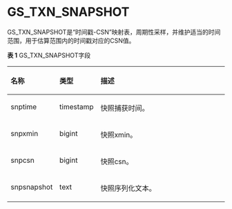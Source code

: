 # GS\_TXN\_SNAPSHOT

GS\_TXN\_SNAPSHOT是“时间戳-CSN”映射表，周期性采样，并维护适当的时间范围，用于估算范围内的时间戳对应的CSN值。

**表 1**  GS\_TXN\_SNAPSHOT字段

<a name="zh-cn_topic_0283137196_zh-cn_topic_0237122301_table370273621911"></a>
<table><thead align="left"><tr id="zh-cn_topic_0283137196_zh-cn_topic_0237122301_row177034367196"><th class="cellrowborder" valign="top" width="20.13201320132013%" id="mcps1.2.4.1.1"><p id="zh-cn_topic_0283137196_zh-cn_topic_0237122301_p3704103613192"><a name="zh-cn_topic_0283137196_zh-cn_topic_0237122301_p3704103613192"></a><a name="zh-cn_topic_0283137196_zh-cn_topic_0237122301_p3704103613192"></a><b>名称</b></p>
</th>
<th class="cellrowborder" valign="top" width="18.08180818081808%" id="mcps1.2.4.1.2"><p id="zh-cn_topic_0283137196_zh-cn_topic_0237122301_p9704143618197"><a name="zh-cn_topic_0283137196_zh-cn_topic_0237122301_p9704143618197"></a><a name="zh-cn_topic_0283137196_zh-cn_topic_0237122301_p9704143618197"></a><b>类型</b></p>
</th>
<th class="cellrowborder" valign="top" width="61.786178617861786%" id="mcps1.2.4.1.3"><p id="zh-cn_topic_0283137196_zh-cn_topic_0237122301_p470420360196"><a name="zh-cn_topic_0283137196_zh-cn_topic_0237122301_p470420360196"></a><a name="zh-cn_topic_0283137196_zh-cn_topic_0237122301_p470420360196"></a><b>描述</b></p>
</th>
</tr>
</thead>
<tbody><tr id="zh-cn_topic_0283137196_zh-cn_topic_0237122301_row770433620196"><td class="cellrowborder" valign="top" width="20.13201320132013%" headers="mcps1.2.4.1.1 "><p id="zh-cn_topic_0283137196_zh-cn_topic_0237122301_p1670523618197"><a name="zh-cn_topic_0283137196_zh-cn_topic_0237122301_p1670523618197"></a><a name="zh-cn_topic_0283137196_zh-cn_topic_0237122301_p1670523618197"></a>snptime</p>
</td>
<td class="cellrowborder" valign="top" width="18.08180818081808%" headers="mcps1.2.4.1.2 "><p id="zh-cn_topic_0283137196_zh-cn_topic_0237122301_p1470517367198"><a name="zh-cn_topic_0283137196_zh-cn_topic_0237122301_p1470517367198"></a><a name="zh-cn_topic_0283137196_zh-cn_topic_0237122301_p1470517367198"></a>timestamp</p>
</td>
<td class="cellrowborder" valign="top" width="61.786178617861786%" headers="mcps1.2.4.1.3 "><p id="zh-cn_topic_0283137196_zh-cn_topic_0237122301_p470503601915"><a name="zh-cn_topic_0283137196_zh-cn_topic_0237122301_p470503601915"></a><a name="zh-cn_topic_0283137196_zh-cn_topic_0237122301_p470503601915"></a>快照捕获时间。</p>
</td>
</tr>
<tr id="zh-cn_topic_0283137196_zh-cn_topic_0237122301_row870533671915"><td class="cellrowborder" valign="top" width="20.13201320132013%" headers="mcps1.2.4.1.1 "><p id="zh-cn_topic_0283137196_zh-cn_topic_0237122301_p1670683617193"><a name="zh-cn_topic_0283137196_zh-cn_topic_0237122301_p1670683617193"></a><a name="zh-cn_topic_0283137196_zh-cn_topic_0237122301_p1670683617193"></a>snpxmin</p>
</td>
<td class="cellrowborder" valign="top" width="18.08180818081808%" headers="mcps1.2.4.1.2 "><p id="zh-cn_topic_0283137196_zh-cn_topic_0237122301_p13706153610194"><a name="zh-cn_topic_0283137196_zh-cn_topic_0237122301_p13706153610194"></a><a name="zh-cn_topic_0283137196_zh-cn_topic_0237122301_p13706153610194"></a>bigint</p>
</td>
<td class="cellrowborder" valign="top" width="61.786178617861786%" headers="mcps1.2.4.1.3 "><p id="p15173114115017"><a name="p15173114115017"></a><a name="p15173114115017"></a>快照xmin。</p>
</td>
</tr>
<tr id="zh-cn_topic_0283137196_zh-cn_topic_0237122301_row470616364192"><td class="cellrowborder" valign="top" width="20.13201320132013%" headers="mcps1.2.4.1.1 "><p id="zh-cn_topic_0283137196_zh-cn_topic_0237122301_p197066366199"><a name="zh-cn_topic_0283137196_zh-cn_topic_0237122301_p197066366199"></a><a name="zh-cn_topic_0283137196_zh-cn_topic_0237122301_p197066366199"></a>snpcsn</p>
</td>
<td class="cellrowborder" valign="top" width="18.08180818081808%" headers="mcps1.2.4.1.2 "><p id="zh-cn_topic_0283137196_zh-cn_topic_0237122301_p4706133631911"><a name="zh-cn_topic_0283137196_zh-cn_topic_0237122301_p4706133631911"></a><a name="zh-cn_topic_0283137196_zh-cn_topic_0237122301_p4706133631911"></a>bigint</p>
</td>
<td class="cellrowborder" valign="top" width="61.786178617861786%" headers="mcps1.2.4.1.3 "><p id="p1047215715010"><a name="p1047215715010"></a><a name="p1047215715010"></a>快照csn。</p>
</td>
</tr>
<tr id="zh-cn_topic_0283137196_zh-cn_topic_0237122301_row3706143601913"><td class="cellrowborder" valign="top" width="20.13201320132013%" headers="mcps1.2.4.1.1 "><p id="zh-cn_topic_0283137196_zh-cn_topic_0237122301_p770713610197"><a name="zh-cn_topic_0283137196_zh-cn_topic_0237122301_p770713610197"></a><a name="zh-cn_topic_0283137196_zh-cn_topic_0237122301_p770713610197"></a>snpsnapshot</p>
</td>
<td class="cellrowborder" valign="top" width="18.08180818081808%" headers="mcps1.2.4.1.2 "><p id="zh-cn_topic_0283137196_zh-cn_topic_0237122301_p127071361199"><a name="zh-cn_topic_0283137196_zh-cn_topic_0237122301_p127071361199"></a><a name="zh-cn_topic_0283137196_zh-cn_topic_0237122301_p127071361199"></a>text</p>
</td>
<td class="cellrowborder" valign="top" width="61.786178617861786%" headers="mcps1.2.4.1.3 "><p id="zh-cn_topic_0283137196_zh-cn_topic_0237122301_p9707203619192"><a name="zh-cn_topic_0283137196_zh-cn_topic_0237122301_p9707203619192"></a><a name="zh-cn_topic_0283137196_zh-cn_topic_0237122301_p9707203619192"></a>快照序列化文本。</p>
</td>
</tr>
</tbody>
</table>

